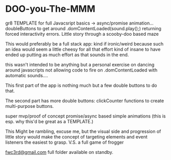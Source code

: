 # DOO-you-The-MMM
gr8 TEMPLATE for full Javacsript basics -> async/promise animation... doubleButtons to get around .domContentLoaded(sound.play();) returning forced interactivity errors. Little story through a scooby-doo based maze



This would preferably be a full stack app:
kind if ironic/weird because such an idea would seem a little cheesy for all that effort 
kind of insane to have ended up putting as much effort as that sounds in the end.

this wasn't intended to be anything but a personal exercise on dancing around javascripts not allowing code to fire on .domContentLoaded
with automatic sounds....

This first part of the app is nothing much but a few double buttons to do that.

The second part has more double buttons:
clickCounter functions to create multi-purpose buttons.

super mvp/proof of concept promise/async based simple animations
(this is esp. why this'd be great as a TEMPLATE.)

This Might be rambling, excuse me, but the visual side and progression of little story would make the concept of targeting elements 
and event listeners the easiest to grasp.
V.S. a full game of frogger 

fwc3rd@gmail.com
full folder available on standby.
